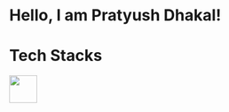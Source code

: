 <h1>Hello, I am Pratyush Dhakal!</h1>

<h1>Tech Stacks</h1>
<a href="#"><img src="https://cdn.svgporn.com/logos/react.svg" style="width: 50px;"/></a>


